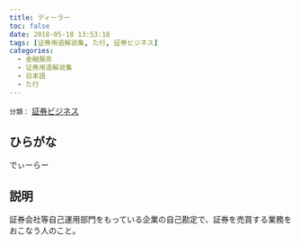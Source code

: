 ```yaml
---
title: ディーラー
toc: false
date: 2018-05-18 13:53:18
tags: [证券用语解说集, た行, 証券ビジネス]
categories:
  - 金融服务
  - 证券用语解说集
  - 日本語
  - た行
---
```


`分類：` [証券ビジネス](/tags/証券ビジネス/)

## ひらがな

でぃーらー

## 説明

証券会社等自己運用部門をもっている企業の自己勘定で、証券を売買する業務をおこなう人のこと。
